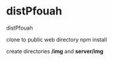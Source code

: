 # distPfouah
distPfouah

clone to public web directory
npm install

create directories **/img** and **server/img**
